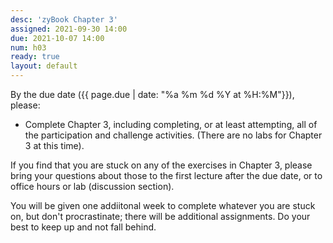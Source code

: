 ```yaml
---
desc: 'zyBook Chapter 3'
assigned: 2021-09-30 14:00
due: 2021-10-07 14:00
num: h03
ready: true
layout: default
---
```


By the due date ({{ page.due | date: "%a %m %d %Y at %H:%M"}}), please:
* Complete Chapter 3, including completing, or at least attempting, all of the participation and challenge activities. (There are no labs for Chapter 3 at this time).

If you find that you are stuck on any of the exercises in Chapter 3, please bring your questions about those to the first lecture after the due date, or to office hours or lab (discussion section).

You will be given one addiitonal week to complete whatever you are
stuck on, but don't procrastinate; there will be additional
assignments.  Do your best to keep up and not fall behind.

